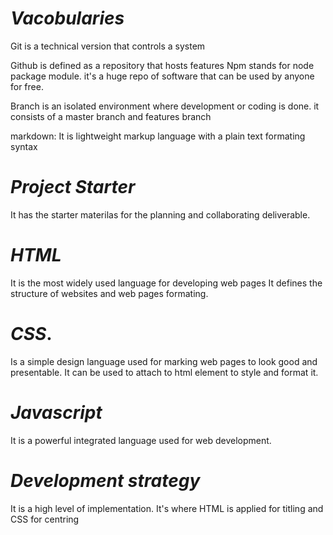 # *Vacobularies*

Git is a technical version that controls a system

Github is defined as a repository that hosts features
Npm stands for node package module. it's a huge repo of software that can be used by anyone for free.

Branch is an isolated environment where development or coding is done. it consists of a master branch and features branch

markdown: It is lightweight markup language with a plain text formating syntax

# *Project Starter*

It has the starter materilas for the planning and collaborating deliverable.

# *HTML*
It is the most widely used language for developing web pages
It defines the structure of websites and web pages formating.

# *CSS*.
Is a simple design language used for marking web pages to look good and presentable. It can be used to attach to html element to style and format it.

# *Javascript*
It is a powerful integrated language used for web development.

# *Development strategy*
It is a high level of implementation. It's where HTML is applied for titling and CSS for centring

